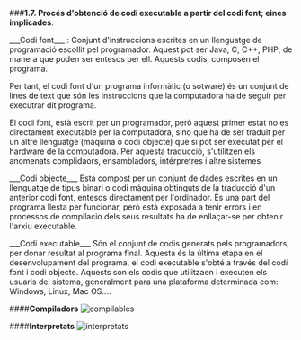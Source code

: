 ###__1.7. Procés d'obtenció de codi executable a partir del codi font; eines implicades__.

<p>___Codi font___ : Conjunt d'instruccions escrites en un llenguatge de programació escollit pel programador. Aquest pot ser Java,
C, C++, PHP; de manera que poden ser entesos per ell. Aquests codis, composen el programa.<p>
<p> Per tant, el codi font d'un programa informàtic (o sotware) és un conjunt de línes de text que són les instruccions
que la computadora ha de seguir per executrar dit programa.<p
<p>El codi font, està escrit per un programador, però aquest primer estat no es directament executable per la computadora, 
sino que ha de ser traduit per un altre llenguatge (màquina o codi objecte) que si pot ser executat per el hardware de la 
computadora. Per aquesta traducció, s'utilitzen els anomenats complidaors, ensambladors, intérpretres i altre sistemes<p>

<p>___Codi objecte___ Està compost per un conjunt de dades escrites en un llenguatge de tipus binari o codi màquina 
obtinguts de la traducció d'un anterior codi font, entesos directament per l'ordinador. És una part del programa llesta 
per funcionar, però està exposada a tenir errors i en processos de compilacio dels seus resultats ha de enllaçar-se per 
obtenir l'arxiu executable.<p>

<p>___Codi executable___ Són el conjunt de codis generats pels programadors, per donar resultat al programa final. Aquesta
és la última etapa en el desenvolupament del programa, el codi executable s'obté a través del codi font i codi objecte.
Aquests son els codis que utilitzaen i executen els usuaris del sistema, generalment para una plataforma determinada com:
Windows, Linux, Mac OS....<p>

####__Compiladors__
![compilables](http://ioc.xtec.cat/materials/FP/Materials/2252_DAM/DAM_2252_M05/web/html/WebContent/u1/media/ic10m05u1_01.png)



####__Interpretats__
![interpretats](http://ioc.xtec.cat/materials/FP/Materials/2252_DAM/DAM_2252_M05/web/html/WebContent/u1/media/ic10m05u1_16.png)





